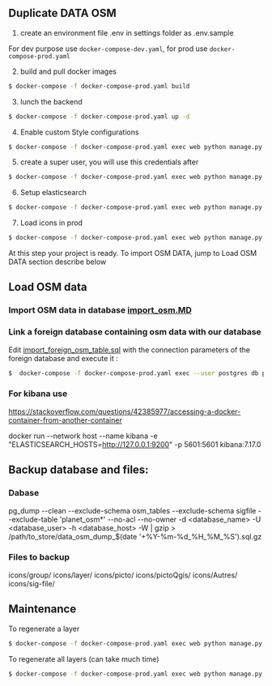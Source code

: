## Duplicate DATA OSM

1) create an environment file .env in settings folder as .env.sample

For dev purpose use `docker-compose-dev.yaml`, for prod use `docker-compose-prod.yaml`

2) build and pull docker images 
```sh
$ docker-compose -f docker-compose-prod.yaml build
```
3) lunch the backend 
```sh
$ docker-compose -f docker-compose-prod.yaml up -d
```
4) Enable custom Style configurations
```sh
$ docker-compose -f docker-compose-prod.yaml exec web python manage.py  seedCustomStyle --settings=settings.prod
```
5) create a super user, you will use this credentials after
```sh
$ docker-compose -f docker-compose-prod.yaml exec web python manage.py  createsuperuser --settings=settings.prod
```
6) Setup elasticsearch
```sh
$ docker-compose -f docker-compose-prod.yaml exec web python manage.py  search_index --rebuild --settings=settings.prod  
```
7) Load icons in prod 
```sh
$ docker-compose -f docker-compose-prod.yaml exec web python manage.py loaddata --settings=settings.prod  seed/icon.json
```
At this step your project is ready. To import OSM DATA, jump to Load OSM DATA section describe below


## Load OSM data

### Import OSM data in  database [import_osm.MD](geosmBackend/DB/import_osm.MD)

### Link a foreign database containing osm data with our database

Edit [import_foreign_osm_table.sql](import_foreign_osm_table.sql) with the connection parameters of the foreign database and execute it :

```sh
$  docker-compose -f docker-compose-prod.yaml exec --user postgres db psql -d postgres -f /import_foreign_osm_table.sql 
```


### For kibana use
https://stackoverflow.com/questions/42385977/accessing-a-docker-container-from-another-container

docker run --network host --name kibana -e "ELASTICSEARCH_HOSTS=http://127.0.0.1:9200" -p 5601:5601 kibana:7.17.0

## Backup database and files: 

### Dabase
pg_dump --clean --exclude-schema osm_tables --exclude-schema sigfile --exclude-table 'planet_osm*' --no-acl --no-owner -d <database_name> -U <database_user>  -h <database_host> -W  | gzip >  /path/to_store/data_osm_dump_$(date '+%Y-%m-%d_%H_%M_%S').sql.gz

### Files to backup
icons/group/
icons/layer/
icons/picto/
icons/pictoQgis/
icons/Autres/
icons/sig-file/

## Maintenance 

To regenerate a layer 
```sh
$ docker-compose -f docker-compose-prod.yaml exec web python manage.py  reGenerateQgisProject <vector_id_of_the_layer>  --settings=settings.prod  
```
To regenerate all layers (can take much time)
```sh
$ docker-compose -f docker-compose-prod.yaml exec web python manage.py  reGenerateQgisProject --settings=settings.prod  
```